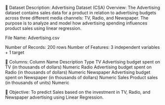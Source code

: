 📄 Dataset Description: Advertising Dataset (CSA)
Overview:
The Advertising dataset contains sales data for a product in relation to advertising budgets across three different media channels: TV, Radio, and Newspaper. The purpose is to analyze and model how advertising spending influences product sales using linear regression.

File Name: Advertising.csv

Number of Records: 200 rows
Number of Features: 3 independent variables + 1 target

🧩 Columns:
Column Name	Description	Type
TV	Advertising budget spent on TV (in thousands of dollars)	Numeric
Radio	Advertising budget spent on Radio (in thousands of dollars)	Numeric
Newspaper	Advertising budget spent on Newspaper (in thousands of dollars)	Numeric
Sales	Product sales (in thousands of units)	Numeric

🎯 Objective:
To predict Sales based on the investment in TV, Radio, and Newspaper advertising using Linear Regression.